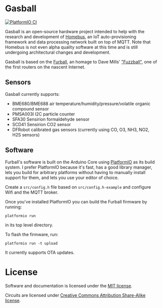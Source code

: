 # Gasball

[![PlatformIO CI](https://github.com/HomeBusProjects/gasball/actions/workflows/main.yml/badge.svg)](https://github.com/HomeBusProjects/gasball/actions/workflows/main.yml)

Gasball is an open-source hardware project intended to help with the research and development of [Homebus](https://github.com/HomeBusProjects), an IoT auto-provisioning framework and data processing network built on top of MQTT. Note that Homebus is not even alpha quality software at this time and is still undergoing architectural changes and development.

Gasball is based on the [Furball](https://github.com/HomeBusProjects/furball), an homage to Dave Mills' ["Fuzzball"](https://en.wikipedia.org/wiki/Fuzzball_router), one of the first routers on the nascent Internet.

## Sensors

Gasball currently supports:
- BME680/BME688 air temperature/humidity/pressure/volatile organic compound sensor
- PMSA003I I2C particle counter
- SFA30 Sensirion formaldehyde sensor
- SCD41 Sensirion CO2 sensor
- DFRobot calibrated gas sensors (currently using CO, O3, NH3, NO2, H2S sensors)


## Software

Furball's software is built on the Arduino Core using [PlatformIO](https://platformio.org/) as its build system. I prefer PlatformIO because it's fast, has a good library manager, lets you build for arbitrary platforms without having to manually install support for them, and lets you use your editor of choice.

Create a `src/config.h` file based on `src/config.h-example` and configure Wifi and the MQTT broker.

Once you've installed PlatformIO you can build the Furball firmware by running:
```
platformio run
```

in its top level directory.

To flash the firmware, run:
```
platformio run -t upload
```

It currently supports OTA updates.

# License

Software and documentation is licensed under the [MIT license](https://romkey.mit-license.org/).

Circuits are licensed under [Creative Commons Attribution Share-Alike license](https://creativecommons.org/licenses/by-sa/4.0). 
